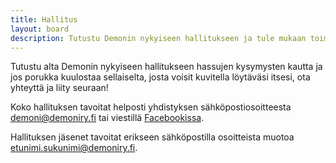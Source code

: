 ```yaml
---
title: Hallitus
layout: board
description: Tutustu Demonin nykyiseen hallitukseen ja tule mukaan toimintaan!
---
```


Tutustu alta Demonin nykyiseen hallitukseen hassujen kysymysten kautta ja jos porukka kuulostaa sellaiselta, josta voisit kuvitella löytäväsi itsesi, ota yhteyttä ja liity seuraan!

Koko hallituksen tavoitat helposti yhdistyksen sähköpostiosoitteesta <demoni@demoniry.fi> tai viestillä [Facebookissa](https://www.facebook.com/opiskelijayhdistysdemoni/).

Hallituksen jäsenet tavoitat erikseen sähköpostilla osoitteista muotoa etunimi.sukunimi@demoniry.fi.
